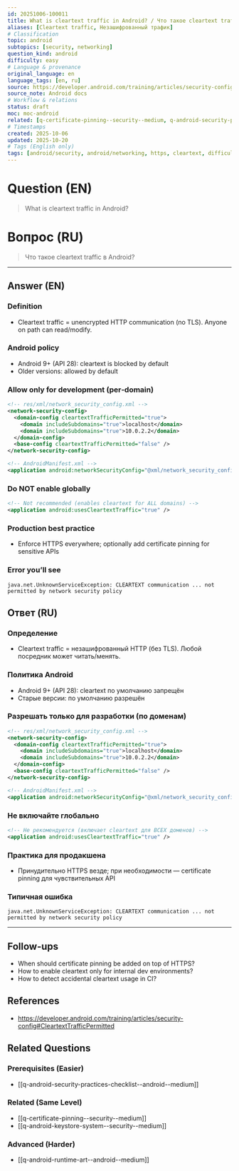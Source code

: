 ```yaml
---
id: 20251006-100011
title: What is cleartext traffic in Android? / Что такое cleartext traffic в Android?
aliases: [Cleartext traffic, Незашифрованный трафик]
# Classification
topic: android
subtopics: [security, networking]
question_kind: android
difficulty: easy
# Language & provenance
original_language: en
language_tags: [en, ru]
source: https://developer.android.com/training/articles/security-config#CleartextTrafficPermitted
source_note: Android docs
# Workflow & relations
status: draft
moc: moc-android
related: [q-certificate-pinning--security--medium, q-android-security-practices-checklist--android--medium, q-android-keystore-system--security--medium]
# Timestamps
created: 2025-10-06
updated: 2025-10-20
# Tags (English only)
tags: [android/security, android/networking, https, cleartext, difficulty/easy]
---
```


# Question (EN)
> What is cleartext traffic in Android?

# Вопрос (RU)
> Что такое cleartext traffic в Android?

---

## Answer (EN)

### Definition
- Cleartext traffic = unencrypted HTTP communication (no TLS). Anyone on path can read/modify.

### Android policy
- Android 9+ (API 28): cleartext is blocked by default
- Older versions: allowed by default

### Allow only for development (per‑domain)
```xml
<!-- res/xml/network_security_config.xml -->
<network-security-config>
  <domain-config cleartextTrafficPermitted="true">
    <domain includeSubdomains="true">localhost</domain>
    <domain includeSubdomains="true">10.0.2.2</domain>
  </domain-config>
  <base-config cleartextTrafficPermitted="false" />
</network-security-config>
```
```xml
<!-- AndroidManifest.xml -->
<application android:networkSecurityConfig="@xml/network_security_config" />
```

### Do NOT enable globally
```xml
<!-- Not recommended (enables cleartext for ALL domains) -->
<application android:usesCleartextTraffic="true" />
```

### Production best practice
- Enforce HTTPS everywhere; optionally add certificate pinning for sensitive APIs

### Error you’ll see
```
java.net.UnknownServiceException: CLEARTEXT communication ... not permitted by network security policy
```

## Ответ (RU)

### Определение
- Cleartext traffic = незашифрованный HTTP (без TLS). Любой посредник может читать/менять.

### Политика Android
- Android 9+ (API 28): cleartext по умолчанию запрещён
- Старые версии: по умолчанию разрешён

### Разрешать только для разработки (по доменам)
```xml
<!-- res/xml/network_security_config.xml -->
<network-security-config>
  <domain-config cleartextTrafficPermitted="true">
    <domain includeSubdomains="true">localhost</domain>
    <domain includeSubdomains="true">10.0.2.2</domain>
  </domain-config>
  <base-config cleartextTrafficPermitted="false" />
</network-security-config>
```
```xml
<!-- AndroidManifest.xml -->
<application android:networkSecurityConfig="@xml/network_security_config" />
```

### Не включайте глобально
```xml
<!-- Не рекомендуется (включает cleartext для ВСЕХ доменов) -->
<application android:usesCleartextTraffic="true" />
```

### Практика для продакшена
- Принудительно HTTPS везде; при необходимости — certificate pinning для чувствительных API

### Типичная ошибка
```
java.net.UnknownServiceException: CLEARTEXT communication ... not permitted by network security policy
```

---

## Follow-ups
- When should certificate pinning be added on top of HTTPS?
- How to enable cleartext only for internal dev environments?
- How to detect accidental cleartext usage in CI?

## References
- https://developer.android.com/training/articles/security-config#CleartextTrafficPermitted

## Related Questions

### Prerequisites (Easier)
- [[q-android-security-practices-checklist--android--medium]]

### Related (Same Level)
- [[q-certificate-pinning--security--medium]]
- [[q-android-keystore-system--security--medium]]

### Advanced (Harder)
- [[q-android-runtime-art--android--medium]]
